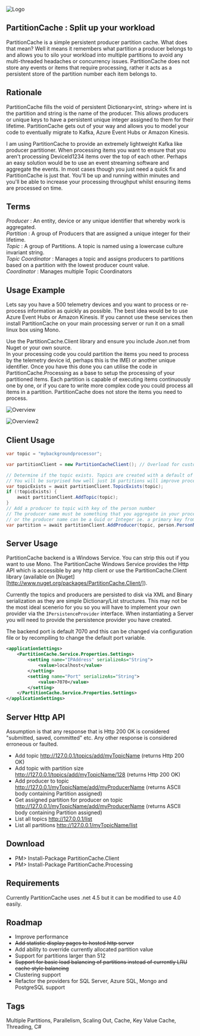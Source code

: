 ![Logo](http://i.imgur.com/X87oJnP.png)

## PartitionCache : Split up your workload

PartitionCache is a simple persistent producer partition cache. What does that mean? Well it means it remembers what partition a producer belongs to and allows you to silo your workload into multiple partitions to avoid any multi-threaded headaches or concurrency issues. PartitionCache does not store any events or items that require processing, rather it acts as a persistent store of the partition number each item belongs to.

## Rationale

PartitionCache fills the void of persistent Dictionary<int, string> where int is the partition and string is the name of the producer. This allows producers or unique keys to have a persistent unique integer assigned to them for their lifetime. PartitionCache gets out of your way and allows you to model your code to eventually migrate to Kafka, Azure Event Hubs or Amazon Kinesis.

I am using PartitionCache to provide an extremely lightweight Kafka like producer partitioner. When processing items you want to ensure that you aren't processing DeviceId1234 items over the top of each other. Perhaps an easy solution would be to use an event streaming software and aggregate the events. In most cases though you just need a quick fix and PartitionCache is just that. You'll be up and running within minutes and you'll be able to increase your processing throughput whilst ensuring items are processed on time.

## Terms

*Producer* 			: An entity, device or any unique identifier that whereby work is aggregated.<br/>
*Partition*			: A group of Producers that are assigned a unique integer for their lifetime.<br/>
*Topic*				: A group of Partitions. A topic is named using a lowercase culture invariant string.<br/>
*Topic Coordinator* : Manages a topic and assigns producers to partitions based on a partition with the lowest producer count value.<br/>
*Coordinator*		: Manages multiple Topic Coordinators<br/>

## Usage Example

Lets say you have a 500 telemetry devices and you want to process or re-process information as quickly as possible. The best idea would be to use Azure Event Hubs or Amazon Kinesis. If you cannot use these services then install PartitionCache on your main processing server or run it on a small linux box using Mono. 

Use the PartitionCache.Client library and ensure you include Json.net from Nuget or your own source. <br/>
In your processing code you could partition the items you need to process by the telemetry device id, perhaps this is the IMEI or another unique identifier. Once you have this done you can utilise the code in PartitionCache.Processing as a base to setup the processing of your partitioned items. Each partition is capable of executing items continuously one by one, or if you care to write more complex code you could process all items in a partition. PartitionCache does not store the items you need to process.

![Overview](http://i.imgur.com/jhnLvrK.png)

![Overview2](http://i.imgur.com/pjLoqVI.png)

## Client Usage

```c#
var topic = "mybackgroundprocessor";

var partitionClient = new PartitionCacheClient(); // Overload for custom URI

// Determine if the topic exists. Topics are created with a default of 16 partitions
// You will be surprised how well just 16 partitions will improve processing throughput
var topicExists = await partitionClient.TopicExists(topic);
if (!topicExists) {
	await partitionClient.AddTopic(topic);
}
// Add a producer to topic with key of the person number
// The producer name must be something that you aggregate in your processing code
// or the producer name can be a Guid or Integer ie. a primary key from a database.
var partition = await partitionClient.AddProducer(topic, person.PersonNumber);

```

## Server Usage

PartitionCache backend is a Windows Service. You can strip this out if you want to use Mono. The PartitionCache Windows Service provides the Http API which is accessible by any http client or use the PartitionCache.Client library (available on [Nuget][http://www.nuget.org/packages/PartitionCache.Client/]).

Currently the topics and producers are persisted to disk via XML and Binary serialization as they are simple Dictionary<T>/List<T> structures. This may not be the most ideal scenerio for you so you will have to implement your own provider via the `IPersistenceProvider` interface. When instantiating a Server you will need to provide the persistence provider you have created.

The backend port is default 7070 and this can be changed via configuration file or by recompiling to change the default port variable.

```XML
<applicationSettings>
	<PartitionCache.Service.Properties.Settings>
	    <setting name="IPAddress" serializeAs="String">
	        <value>localhost</value>
	    </setting>
	    <setting name="Port" serializeAs="String">
	        <value>7070</value>
	    </setting>
	</PartitionCache.Service.Properties.Settings>
</applicationSettings>
```

## Server Http API

Assumption is that any response that is Http 200 OK is considered "submitted, saved, committed" etc. Any other response is considered erroneous or faulted.

* Add topic http://127.0.0.1/topics/add/myTopicName (returns Http 200 OK)
* Add topic with partition size http://127.0.0.1/topics/add/myTopicName/128 (returns Http 200 OK)
* Add producer to topic http://127.0.0.1/myTopicName/add/myProducerName (returns ASCII body containing Partition assigned)
* Get assigned partition for producer on topic http://127.0.0.1/myTopicName/add/myProducerName (returns ASCII body containing Partition assigned)
* List all topics http://127.0.0.1/list
* List all partitions http://127.0.0.1/myTopicName/list

## Download

* PM> Install-Package PartitionCache.Client
* PM> Install-Package PartitionCache.Processing

## Requirements

Currently PartitionCache uses .net 4.5 but it can be modified to use 4.0 easily.

## Roadmap

* Improve performance
* ~~Add statistic display pages to hosted http server~~
* Add ability to override currently allocated partition value
* Support for partitions larger than 512
* ~~Support for basic load balancing of partitions instead of currently LRU cache style balancing~~
* Clustering support
* Refactor the providers for SQL Server, Azure SQL, Mongo and PostgreSQL support

## Tags

Multiple Partitions, Parallelism, Scaling Out, Cache, Key Value Cache, Threading, C#
